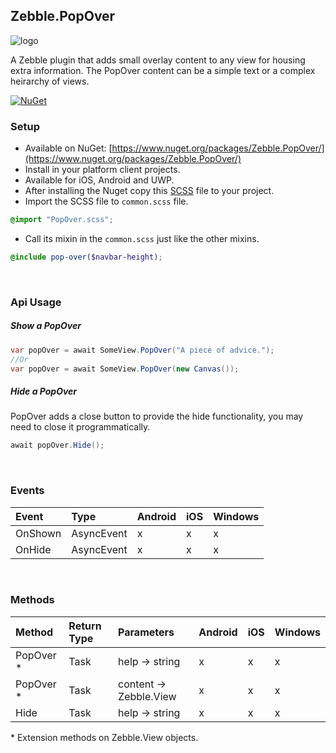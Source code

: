 [logo]: https://raw.githubusercontent.com/Geeksltd/Zebble.PopOver/master/Shared/NuGet/Icon.png "Zebble.PopOver"


## Zebble.PopOver

![logo]

A Zebble plugin that adds small overlay content to any view for housing extra information. The PopOver content can be a simple text or a complex heirarchy of views.


[![NuGet](https://img.shields.io/nuget/v/Zebble.PopOver.svg?label=NuGet)](https://www.nuget.org/packages/Zebble.PopOver/)


### Setup
* Available on NuGet: [https://www.nuget.org/packages/Zebble.PopOver/](https://www.nuget.org/packages/Zebble.PopOver/)
* Install in your platform client projects.
* Available for iOS, Android and UWP.
* After installing the Nuget copy this [SCSS](https://github.com/Geeksltd/Zebble.PopOver/blob/master/Shared/PopOver.scss/) file to your project.
* Import the SCSS file to `common.scss` file.
```scss
@import "PopOver.scss";
```
* Call its mixin in the `common.scss` just like the other mixins.
```scss
@include pop-over($navbar-height);
```
<br>


### Api Usage

##### Show a PopOver

```csharp
var popOver = await SomeView.PopOver("A piece of advice.");
//Or
var popOver = await SomeView.PopOver(new Canvas());
```


##### Hide a PopOver
PopOver adds a close button to provide the hide functionality, you may need to close it programmatically.

```csharp
await popOver.Hide();
```

<br>


### Events
| Event             | Type          | Android | iOS | Windows |
| :-----------      | :-----------  | :------ | :-- | :------ |
| OnShown           | AsyncEvent    | x       | x   | x       |
| OnHide            | AsyncEvent    | x       | x   | x       |


<br>


### Methods
| Method        | Return Type  | Parameters                          | Android | iOS | Windows |
| :-----------  | :----------- | :-----------                        | :------ | :-- | :------ |
| PopOver *     | Task<PopOver>| help -> string                      | x       | x   | x       |
| PopOver *     | Task<PopOver>| content -> Zebble.View              | x       | x   | x       |
| Hide          | Task<PopOver>| help -> string                      | x       | x   | x       |
  
\* Extension methods on Zebble.View objects.
